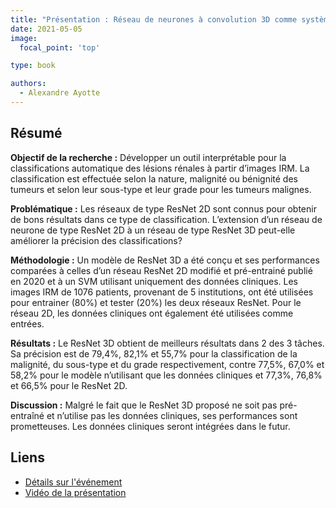 ```yaml
---
title: "Présentation : Réseau de neurones à convolution 3D comme système d’aide à la décision pour de multiples tâches de classification de tumeurs rénales"
date: 2021-05-05
image:
  focal_point: 'top'

type: book

authors:
  - Alexandre Ayotte
---
```


## Résumé 

**Objectif de la recherche :** Développer un outil interprétable pour la classifications automatique des lésions rénales à partir d’images IRM. La classification est effectuée selon la nature, malignité ou bénignité des tumeurs et selon leur sous-type et leur grade pour les tumeurs malignes.

**Problématique :** Les réseaux de type ResNet 2D sont connus pour obtenir de bons résultats dans ce type de classification. L’extension d’un réseau de neurone de type ResNet 2D à un réseau de type ResNet 3D peut-elle améliorer la précision des classifications?

**Méthodologie :** Un modèle de ResNet 3D a été conçu et ses performances comparées à celles d’un réseau ResNet 2D modifié et pré-entrainé publié en 2020 et à un SVM utilisant uniquement des données cliniques. Les images IRM de 1076 patients, provenant de 5 institutions, ont été utilisées pour entrainer (80%) et tester (20%) les deux réseaux ResNet. Pour le réseau 2D, les données cliniques ont également été utilisées comme entrées.

**Résultats :** Le ResNet 3D obtient de meilleurs résultats dans 2 des 3 tâches. Sa précision est de 79,4%, 82,1% et 55,7% pour la classification de la malignité, du sous-type et du grade respectivement, contre 77,5%, 67,0% et 58,2% pour le modèle n’utilisant que les données cliniques et 77,3%, 76,8% et 66,5% pour le ResNet 2D.

**Discussion :** Malgré le fait que le ResNet 3D proposé ne soit pas pré-entraîné et n’utilise pas les données cliniques, ses performances sont prometteuses. Les données cliniques seront intégrées dans le futur.

## Liens

- [Détails sur l'événement](https://www.acfas.ca/evenements/congres/programme/88/600/614/c)
- [Vidéo de la présentation](https://vimeo.com/542213504/c5040822fa)
